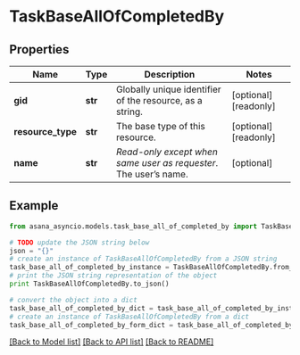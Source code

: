 # TaskBaseAllOfCompletedBy


## Properties

Name | Type | Description | Notes
------------ | ------------- | ------------- | -------------
**gid** | **str** | Globally unique identifier of the resource, as a string. | [optional] [readonly] 
**resource_type** | **str** | The base type of this resource. | [optional] [readonly] 
**name** | **str** | *Read-only except when same user as requester*. The user’s name. | [optional] 

## Example

```python
from asana_asyncio.models.task_base_all_of_completed_by import TaskBaseAllOfCompletedBy

# TODO update the JSON string below
json = "{}"
# create an instance of TaskBaseAllOfCompletedBy from a JSON string
task_base_all_of_completed_by_instance = TaskBaseAllOfCompletedBy.from_json(json)
# print the JSON string representation of the object
print TaskBaseAllOfCompletedBy.to_json()

# convert the object into a dict
task_base_all_of_completed_by_dict = task_base_all_of_completed_by_instance.to_dict()
# create an instance of TaskBaseAllOfCompletedBy from a dict
task_base_all_of_completed_by_form_dict = task_base_all_of_completed_by.from_dict(task_base_all_of_completed_by_dict)
```
[[Back to Model list]](../README.md#documentation-for-models) [[Back to API list]](../README.md#documentation-for-api-endpoints) [[Back to README]](../README.md)


